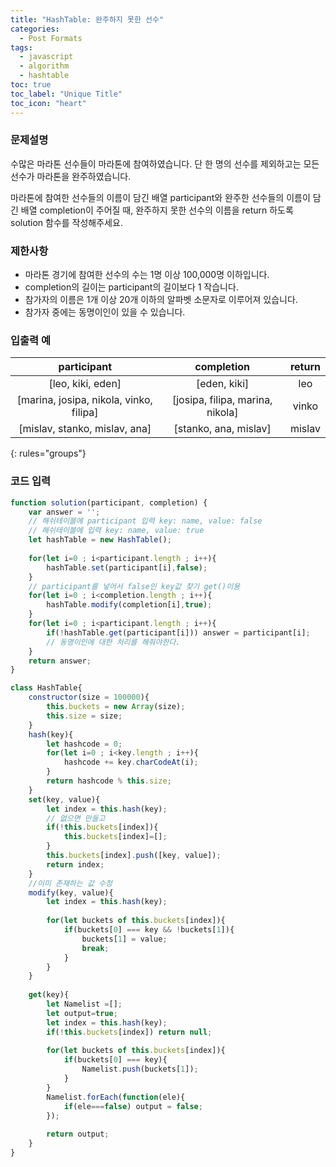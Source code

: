 ```yaml
---
title: "HashTable: 완주하지 못한 선수"
categories:
  - Post Formats
tags:
  - javascript
  - algorithm
  - hashtable
toc: true
toc_label: "Unique Title"
toc_icon: "heart"
---
```



### 문제설명
수많은 마라톤 선수들이 마라톤에 참여하였습니다. 단 한 명의 선수를 제외하고는 모든 선수가 마라톤을 완주하였습니다.

마라톤에 참여한 선수들의 이름이 담긴 배열 participant와 완주한 선수들의 이름이 담긴 배열 completion이 주어질 때, 완주하지 못한 선수의 이름을 return 하도록 solution 함수를 작성해주세요.

### 제한사항
* 마라톤 경기에 참여한 선수의 수는 1명 이상 100,000명 이하입니다.
* completion의 길이는 participant의 길이보다 1 작습니다.
* 참가자의 이름은 1개 이상 20개 이하의 알파벳 소문자로 이루어져 있습니다.
* 참가자 중에는 동명이인이 있을 수 있습니다.

### 입출력 예
|participant|completion|return|
|:-------:|:-------:|:-------:|
| [leo, kiki, eden] | [eden, kiki] | leo|
| [marina, josipa, nikola, vinko, filipa] | [josipa, filipa, marina, nikola] | vinko |
| [mislav, stanko, mislav, ana] | [stanko, ana, mislav] | mislav |
{: rules="groups"}

### 코드 입력
```javascript
function solution(participant, completion) {
    var answer = '';
    // 해쉬테이블에 participant 입력 key: name, value: false
    // 해쉬테이블에 입력 key: name, value: true
    let hashTable = new HashTable();
    
    for(let i=0 ; i<participant.length ; i++){
        hashTable.set(participant[i],false);
    }
    // participant를 넣어서 false인 key값 찾기 get()이용
    for(let i=0 ; i<completion.length ; i++){
        hashTable.modify(completion[i],true);
    }
    for(let i=0 ; i<participant.length ; i++){
        if(!hashTable.get(participant[i])) answer = participant[i];
        // 동명이인에 대한 처리를 해줘야한다.
    }
    return answer;
}

class HashTable{
    constructor(size = 100000){
        this.buckets = new Array(size);
        this.size = size;
    }
    hash(key){
        let hashcode = 0;
        for(let i=0 ; i<key.length ; i++){
            hashcode += key.charCodeAt(i);
        }
        return hashcode % this.size;
    }
    set(key, value){
        let index = this.hash(key);
        // 없으면 만들고
        if(!this.buckets[index]){
            this.buckets[index]=[];
        }
        this.buckets[index].push([key, value]);
        return index;        
    }
    //이미 존재하는 값 수정
    modify(key, value){
        let index = this.hash(key);
        
        for(let buckets of this.buckets[index]){
            if(buckets[0] === key && !buckets[1]){
                buckets[1] = value;
                break;
            }
        }
    }
    
    get(key){
        let Namelist =[];
        let output=true;
        let index = this.hash(key);
        if(!this.buckets[index]) return null;
        
        for(let buckets of this.buckets[index]){    
            if(buckets[0] === key){
                Namelist.push(buckets[1]);
            }
        }
        Namelist.forEach(function(ele){
            if(ele===false) output = false;
        });
        
        return output;
    }
}
```